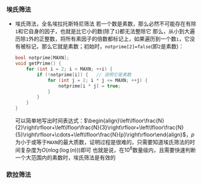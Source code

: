 ### 埃氏筛法

- 埃氏筛法，全名埃拉托斯特尼筛法
  若一个数是素数，那么必然不可能存在有除`1`和它自身的因子，也就是比它小的数(除了`1`)都无法整除它
  那么，从小到大遍历除`1`外的正整数，将所有素因子的倍数都标记上，如果遍历到一个数`i`，它没有被标记，那么它就是素数；初始时，`notprime[2]=false`(即`2`是素数)：

  ```c++
  bool notprime[MAXN];
  void getPrime() {
      for (int i = 2; i < MAXN; ++i) {
          if (!notprime[i]) {	// 说明它是素数
              for (int j = 2; i * j <= MAXN; ++j) {
                  notprime[i * j] = true;
              }
          }
      }
  }
  ```

  可以简单地写出时间表达式：$\begin{align}\left\lfloor\frac{N}{2}\right\rfloor+\left\lfloor\frac{N}{3}\right\rfloor+\left\lfloor\frac{N}{5}\right\rfloor+\cdots+\left\lfloor\frac{N}{p}\right\rfloor\end{align}$，$p$为小于或等于`MAXN`的最大质数，证明过程是很难的，只需要知道埃氏筛法的时间复杂度为$O(n\log(\log(n)))$即可
  也就是说，在$10^6$数量级内，且需要快速判断一个大范围内的素数时，埃氏筛法是有效的

### 欧拉筛法